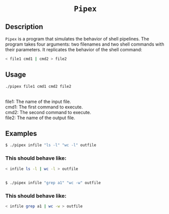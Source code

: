 # <p align="center">**`Pipex`**</p>

## Description
`Pipex` is a program that simulates the behavior of shell pipelines. The program takes four arguments: two filenames and two shell commands with their parameters. It replicates the behavior of the shell command:

```bash
< file1 cmd1 | cmd2 > file2
```

## Usage
```bash
./pipex file1 cmd1 cmd2 file2
```
<br>file1: The name of the input file.
<br>cmd1: The first command to execute.
<br>cmd2: The second command to execute.
<br>file2: The name of the output file.

## Examples
```bash
$ ./pipex infile "ls -l" "wc -l" outfile
```
### This should behave like:
```bash
< infile ls -l | wc -l > outfile
```
##
```bash
$ ./pipex infile "grep a1" "wc -w" outfile
```
### This should behave like:
```bash
< infile grep a1 | wc -w > outfile
```
